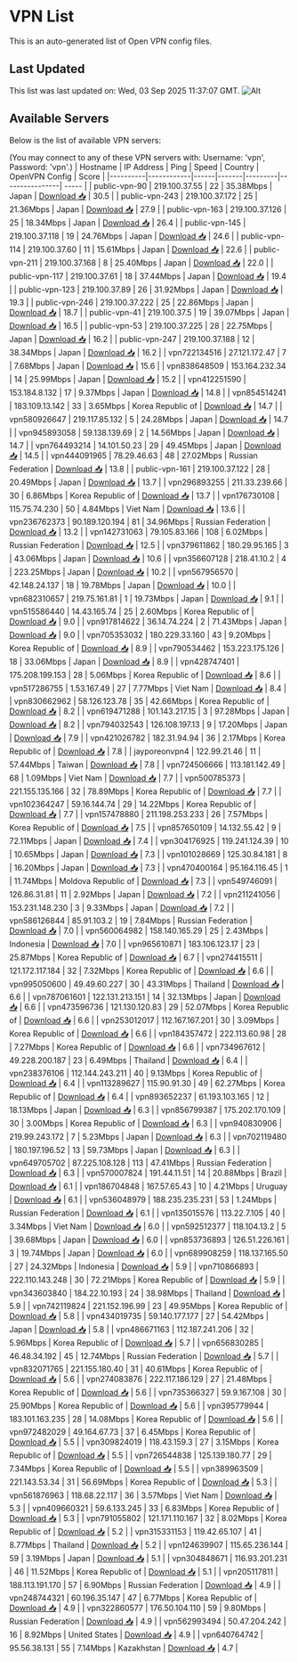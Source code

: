 # VPN List

This is an auto-generated list of Open VPN config files.

## Last Updated

This list was last updated on: Wed, 03 Sep 2025 11:37:07 GMT.
![Alt](https://repobeats.axiom.co/api/embed/186b98318ef1479477931607c1ad7d823f12451f.svg "Repobeats analytics image")

## Available Servers

Below is the list of available VPN servers:

(You may connect to any of these VPN servers with: Username: 'vpn', Password: 'vpn'.)
| Hostname | IP Address | Ping | Speed | Country | OpenVPN Config | Score |
|----------|------------|------|-------|---------|----------------| ----- |
| public-vpn-90 | 219.100.37.55 | 22 | 35.38Mbps | Japan | [Download 📥](./configs/server_0_JP.ovpn) | 30.5 |
| public-vpn-243 | 219.100.37.172 | 25 | 21.36Mbps | Japan | [Download 📥](./configs/server_1_JP.ovpn) | 27.9 |
| public-vpn-163 | 219.100.37.126 | 25 | 18.34Mbps | Japan | [Download 📥](./configs/server_2_JP.ovpn) | 26.4 |
| public-vpn-145 | 219.100.37.118 | 19 | 24.76Mbps | Japan | [Download 📥](./configs/server_3_JP.ovpn) | 24.6 |
| public-vpn-114 | 219.100.37.60 | 11 | 15.61Mbps | Japan | [Download 📥](./configs/server_4_JP.ovpn) | 22.6 |
| public-vpn-211 | 219.100.37.168 | 8 | 25.40Mbps | Japan | [Download 📥](./configs/server_5_JP.ovpn) | 22.0 |
| public-vpn-117 | 219.100.37.61 | 18 | 37.44Mbps | Japan | [Download 📥](./configs/server_6_JP.ovpn) | 19.4 |
| public-vpn-123 | 219.100.37.89 | 26 | 31.92Mbps | Japan | [Download 📥](./configs/server_7_JP.ovpn) | 19.3 |
| public-vpn-246 | 219.100.37.222 | 25 | 22.86Mbps | Japan | [Download 📥](./configs/server_8_JP.ovpn) | 18.7 |
| public-vpn-41 | 219.100.37.5 | 19 | 39.07Mbps | Japan | [Download 📥](./configs/server_9_JP.ovpn) | 16.5 |
| public-vpn-53 | 219.100.37.225 | 28 | 22.75Mbps | Japan | [Download 📥](./configs/server_10_JP.ovpn) | 16.2 |
| public-vpn-247 | 219.100.37.188 | 12 | 38.34Mbps | Japan | [Download 📥](./configs/server_11_JP.ovpn) | 16.2 |
| vpn722134516 | 27.121.172.47 | 7 | 7.68Mbps | Japan | [Download 📥](./configs/server_12_JP.ovpn) | 15.6 |
| vpn838648509 | 153.164.232.34 | 14 | 25.99Mbps | Japan | [Download 📥](./configs/server_13_JP.ovpn) | 15.2 |
| vpn412251590 | 153.184.8.132 | 17 | 9.37Mbps | Japan | [Download 📥](./configs/server_14_JP.ovpn) | 14.8 |
| vpn854514241 | 183.109.13.142 | 33 | 3.65Mbps | Korea Republic of | [Download 📥](./configs/server_15_KR.ovpn) | 14.7 |
| vpn580926647 | 219.117.85.132 | 5 | 24.28Mbps | Japan | [Download 📥](./configs/server_16_JP.ovpn) | 14.7 |
| vpn945893058 | 59.138.139.69 | 2 | 14.56Mbps | Japan | [Download 📥](./configs/server_17_JP.ovpn) | 14.7 |
| vpn764493214 | 14.101.50.23 | 29 | 49.45Mbps | Japan | [Download 📥](./configs/server_18_JP.ovpn) | 14.5 |
| vpn444091965 | 78.29.46.63 | 48 | 27.02Mbps | Russian Federation | [Download 📥](./configs/server_19_RU.ovpn) | 13.8 |
| public-vpn-161 | 219.100.37.122 | 28 | 20.49Mbps | Japan | [Download 📥](./configs/server_20_JP.ovpn) | 13.7 |
| vpn296893255 | 211.33.239.66 | 30 | 6.86Mbps | Korea Republic of | [Download 📥](./configs/server_21_KR.ovpn) | 13.7 |
| vpn176730108 | 115.75.74.230 | 50 | 4.84Mbps | Viet Nam | [Download 📥](./configs/server_22_VN.ovpn) | 13.6 |
| vpn236762373 | 90.189.120.194 | 81 | 34.96Mbps | Russian Federation | [Download 📥](./configs/server_23_RU.ovpn) | 13.2 |
| vpn142731063 | 79.105.83.166 | 108 | 6.02Mbps | Russian Federation | [Download 📥](./configs/server_24_RU.ovpn) | 12.5 |
| vpn379611862 | 180.29.95.165 | 3 | 43.06Mbps | Japan | [Download 📥](./configs/server_25_JP.ovpn) | 10.6 |
| vpn356607128 | 218.41.10.2 | 4 | 223.25Mbps | Japan | [Download 📥](./configs/server_26_JP.ovpn) | 10.2 |
| vpn567956570 | 42.148.24.137 | 18 | 19.78Mbps | Japan | [Download 📥](./configs/server_27_JP.ovpn) | 10.0 |
| vpn682310657 | 219.75.161.81 | 1 | 19.73Mbps | Japan | [Download 📥](./configs/server_28_JP.ovpn) | 9.1 |
| vpn515586440 | 14.43.165.74 | 25 | 2.60Mbps | Korea Republic of | [Download 📥](./configs/server_29_KR.ovpn) | 9.0 |
| vpn917814622 | 36.14.74.224 | 2 | 71.43Mbps | Japan | [Download 📥](./configs/server_30_JP.ovpn) | 9.0 |
| vpn705353032 | 180.229.33.160 | 43 | 9.20Mbps | Korea Republic of | [Download 📥](./configs/server_31_KR.ovpn) | 8.9 |
| vpn790534462 | 153.223.175.126 | 18 | 33.06Mbps | Japan | [Download 📥](./configs/server_32_JP.ovpn) | 8.9 |
| vpn428747401 | 175.208.199.153 | 28 | 5.06Mbps | Korea Republic of | [Download 📥](./configs/server_33_KR.ovpn) | 8.6 |
| vpn517286755 | 1.53.167.49 | 27 | 7.77Mbps | Viet Nam | [Download 📥](./configs/server_34_VN.ovpn) | 8.4 |
| vpn830662962 | 58.126.123.78 | 35 | 42.66Mbps | Korea Republic of | [Download 📥](./configs/server_35_KR.ovpn) | 8.2 |
| vpn619471288 | 101.143.217.15 | 3 | 97.28Mbps | Japan | [Download 📥](./configs/server_36_JP.ovpn) | 8.2 |
| vpn794032543 | 126.108.197.13 | 9 | 17.20Mbps | Japan | [Download 📥](./configs/server_37_JP.ovpn) | 7.9 |
| vpn421026782 | 182.31.94.94 | 36 | 2.17Mbps | Korea Republic of | [Download 📥](./configs/server_38_KR.ovpn) | 7.8 |
| jayporeonvpn4 | 122.99.21.46 | 11 | 57.44Mbps | Taiwan | [Download 📥](./configs/server_39_TW.ovpn) | 7.8 |
| vpn724506666 | 113.181.142.49 | 68 | 1.09Mbps | Viet Nam | [Download 📥](./configs/server_40_VN.ovpn) | 7.7 |
| vpn500785373 | 221.155.135.166 | 32 | 78.89Mbps | Korea Republic of | [Download 📥](./configs/server_41_KR.ovpn) | 7.7 |
| vpn102364247 | 59.16.144.74 | 29 | 14.22Mbps | Korea Republic of | [Download 📥](./configs/server_42_KR.ovpn) | 7.7 |
| vpn157478880 | 211.198.253.233 | 26 | 7.57Mbps | Korea Republic of | [Download 📥](./configs/server_43_KR.ovpn) | 7.5 |
| vpn857650109 | 14.132.55.42 | 9 | 72.11Mbps | Japan | [Download 📥](./configs/server_44_JP.ovpn) | 7.4 |
| vpn304176925 | 119.241.124.39 | 10 | 10.65Mbps | Japan | [Download 📥](./configs/server_45_JP.ovpn) | 7.3 |
| vpn101028669 | 125.30.84.181 | 8 | 16.20Mbps | Japan | [Download 📥](./configs/server_46_JP.ovpn) | 7.3 |
| vpn470400164 | 95.164.116.45 | 1 | 11.74Mbps | Moldova Republic of | [Download 📥](./configs/server_47_MD.ovpn) | 7.3 |
| vpn549746091 | 126.86.31.81 | 11 | 2.92Mbps | Japan | [Download 📥](./configs/server_48_JP.ovpn) | 7.2 |
| vpn211241056 | 153.231.148.230 | 3 | 9.33Mbps | Japan | [Download 📥](./configs/server_49_JP.ovpn) | 7.2 |
| vpn586126844 | 85.91.103.2 | 19 | 7.84Mbps | Russian Federation | [Download 📥](./configs/server_50_RU.ovpn) | 7.0 |
| vpn560064982 | 158.140.165.29 | 25 | 2.43Mbps | Indonesia | [Download 📥](./configs/server_51_ID.ovpn) | 7.0 |
| vpn965610871 | 183.106.123.17 | 23 | 25.87Mbps | Korea Republic of | [Download 📥](./configs/server_52_KR.ovpn) | 6.7 |
| vpn274415511 | 121.172.117.184 | 32 | 7.32Mbps | Korea Republic of | [Download 📥](./configs/server_53_KR.ovpn) | 6.6 |
| vpn995050600 | 49.49.60.227 | 30 | 43.31Mbps | Thailand | [Download 📥](./configs/server_54_TH.ovpn) | 6.6 |
| vpn787061601 | 122.131.213.151 | 14 | 32.13Mbps | Japan | [Download 📥](./configs/server_55_JP.ovpn) | 6.6 |
| vpn473596736 | 121.130.120.83 | 29 | 52.07Mbps | Korea Republic of | [Download 📥](./configs/server_56_KR.ovpn) | 6.6 |
| vpn253012017 | 112.167.167.201 | 30 | 3.09Mbps | Korea Republic of | [Download 📥](./configs/server_57_KR.ovpn) | 6.6 |
| vpn184357472 | 222.113.60.98 | 28 | 7.27Mbps | Korea Republic of | [Download 📥](./configs/server_58_KR.ovpn) | 6.6 |
| vpn734967612 | 49.228.200.187 | 23 | 6.49Mbps | Thailand | [Download 📥](./configs/server_59_TH.ovpn) | 6.4 |
| vpn238376106 | 112.144.243.211 | 40 | 9.13Mbps | Korea Republic of | [Download 📥](./configs/server_60_KR.ovpn) | 6.4 |
| vpn113289627 | 115.90.91.30 | 49 | 62.27Mbps | Korea Republic of | [Download 📥](./configs/server_61_KR.ovpn) | 6.4 |
| vpn893652237 | 61.193.103.165 | 12 | 18.13Mbps | Japan | [Download 📥](./configs/server_62_JP.ovpn) | 6.3 |
| vpn856799387 | 175.202.170.109 | 30 | 3.00Mbps | Korea Republic of | [Download 📥](./configs/server_63_KR.ovpn) | 6.3 |
| vpn940830906 | 219.99.243.172 | 7 | 5.23Mbps | Japan | [Download 📥](./configs/server_64_JP.ovpn) | 6.3 |
| vpn702119480 | 180.197.196.52 | 13 | 59.73Mbps | Japan | [Download 📥](./configs/server_65_JP.ovpn) | 6.3 |
| vpn649705702 | 87.225.108.128 | 113 | 47.41Mbps | Russian Federation | [Download 📥](./configs/server_66_RU.ovpn) | 6.3 |
| vpn570007824 | 191.44.11.51 | 14 | 20.88Mbps | Brazil | [Download 📥](./configs/server_67_BR.ovpn) | 6.1 |
| vpn186704848 | 167.57.65.43 | 10 | 4.21Mbps | Uruguay | [Download 📥](./configs/server_68_UY.ovpn) | 6.1 |
| vpn536048979 | 188.235.235.231 | 53 | 1.24Mbps | Russian Federation | [Download 📥](./configs/server_69_RU.ovpn) | 6.1 |
| vpn135015576 | 113.22.7.105 | 40 | 3.34Mbps | Viet Nam | [Download 📥](./configs/server_70_VN.ovpn) | 6.0 |
| vpn592512377 | 118.104.13.2 | 5 | 39.68Mbps | Japan | [Download 📥](./configs/server_71_JP.ovpn) | 6.0 |
| vpn853736893 | 126.51.226.161 | 3 | 19.74Mbps | Japan | [Download 📥](./configs/server_72_JP.ovpn) | 6.0 |
| vpn689908259 | 118.137.165.50 | 27 | 24.32Mbps | Indonesia | [Download 📥](./configs/server_73_ID.ovpn) | 5.9 |
| vpn710866893 | 222.110.143.248 | 30 | 72.21Mbps | Korea Republic of | [Download 📥](./configs/server_74_KR.ovpn) | 5.9 |
| vpn343603840 | 184.22.10.193 | 24 | 38.98Mbps | Thailand | [Download 📥](./configs/server_75_TH.ovpn) | 5.9 |
| vpn742119824 | 221.152.196.99 | 23 | 49.95Mbps | Korea Republic of | [Download 📥](./configs/server_76_KR.ovpn) | 5.8 |
| vpn434019735 | 59.140.177.177 | 27 | 54.42Mbps | Japan | [Download 📥](./configs/server_77_JP.ovpn) | 5.8 |
| vpn486671163 | 112.187.241.206 | 32 | 5.96Mbps | Korea Republic of | [Download 📥](./configs/server_78_KR.ovpn) | 5.7 |
| vpn656830285 | 46.48.34.192 | 45 | 12.74Mbps | Russian Federation | [Download 📥](./configs/server_79_RU.ovpn) | 5.7 |
| vpn832071765 | 221.155.180.40 | 31 | 40.61Mbps | Korea Republic of | [Download 📥](./configs/server_80_KR.ovpn) | 5.6 |
| vpn274083876 | 222.117.186.129 | 27 | 21.48Mbps | Korea Republic of | [Download 📥](./configs/server_81_KR.ovpn) | 5.6 |
| vpn735366327 | 59.9.167.108 | 30 | 25.90Mbps | Korea Republic of | [Download 📥](./configs/server_82_KR.ovpn) | 5.6 |
| vpn395779944 | 183.101.163.235 | 28 | 14.08Mbps | Korea Republic of | [Download 📥](./configs/server_83_KR.ovpn) | 5.6 |
| vpn972482029 | 49.164.67.73 | 37 | 6.45Mbps | Korea Republic of | [Download 📥](./configs/server_84_KR.ovpn) | 5.5 |
| vpn309824019 | 118.43.159.3 | 27 | 3.15Mbps | Korea Republic of | [Download 📥](./configs/server_85_KR.ovpn) | 5.5 |
| vpn726544838 | 125.139.180.77 | 29 | 7.34Mbps | Korea Republic of | [Download 📥](./configs/server_86_KR.ovpn) | 5.5 |
| vpn389963509 | 221.143.53.34 | 31 | 56.69Mbps | Korea Republic of | [Download 📥](./configs/server_87_KR.ovpn) | 5.3 |
| vpn561876963 | 118.68.22.117 | 36 | 3.57Mbps | Viet Nam | [Download 📥](./configs/server_88_VN.ovpn) | 5.3 |
| vpn409660321 | 59.6.133.245 | 33 | 6.83Mbps | Korea Republic of | [Download 📥](./configs/server_89_KR.ovpn) | 5.3 |
| vpn791055802 | 121.171.110.167 | 32 | 8.02Mbps | Korea Republic of | [Download 📥](./configs/server_90_KR.ovpn) | 5.2 |
| vpn315331153 | 119.42.65.107 | 41 | 8.77Mbps | Thailand | [Download 📥](./configs/server_91_TH.ovpn) | 5.2 |
| vpn124639907 | 115.65.236.144 | 59 | 3.19Mbps | Japan | [Download 📥](./configs/server_92_JP.ovpn) | 5.1 |
| vpn304848671 | 116.93.201.231 | 46 | 11.52Mbps | Korea Republic of | [Download 📥](./configs/server_93_KR.ovpn) | 5.1 |
| vpn205117811 | 188.113.191.170 | 57 | 6.90Mbps | Russian Federation | [Download 📥](./configs/server_94_RU.ovpn) | 4.9 |
| vpn248744321 | 60.196.35.147 | 47 | 6.77Mbps | Korea Republic of | [Download 📥](./configs/server_95_KR.ovpn) | 4.9 |
| vpn322860577 | 176.50.104.110 | 59 | 9.80Mbps | Russian Federation | [Download 📥](./configs/server_96_RU.ovpn) | 4.9 |
| vpn562993494 | 50.47.204.242 | 16 | 8.92Mbps | United States | [Download 📥](./configs/server_97_US.ovpn) | 4.9 |
| vpn640764742 | 95.56.38.131 | 55 | 7.14Mbps | Kazakhstan | [Download 📥](./configs/server_98_KZ.ovpn) | 4.7 |
